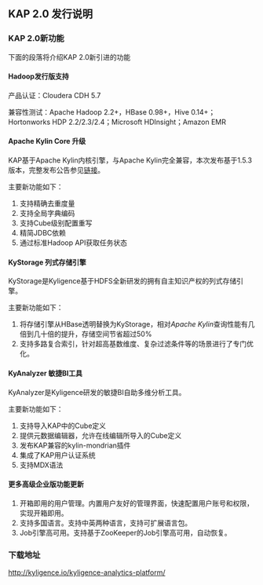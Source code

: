## KAP 2.0 发行说明

### KAP 2.0新功能

下面的段落将介绍KAP 2.0新引进的功能

#### Hadoop发行版支持

产品认证：Cloudera CDH 5.7

兼容性测试：Apache Hadoop 2.2+，HBase 0.98+，Hive 0.14+；Hortonworks HDP 2.2/2.3/2.4；Microsoft HDInsight；Amazon EMR

#### Apache Kylin Core 升级

KAP基于Apache Kylin内核引擎，与Apache Kylin完全兼容，本次发布基于1.5.3版本，完整发布公告参见[链接](http://kylin.apache.org/docs15/release_notes.html)。

主要新功能如下：

1. 支持精确去重度量
2. 支持全局字典编码
3. 支持Cube级别配置重写
4. 精简JDBC依赖
5. 通过标准Hadoop API获取任务状态

#### KyStorage 列式存储引擎

KyStorage是Kyligence基于HDFS全新研发的拥有自主知识产权的列式存储引擎。

主要新功能如下：

1. 将存储引擎从HBase透明替换为KyStorage，相对*Apache Kylin*查询性能有几倍到几十倍的提升，存储空间节省超过50%
2. 支持多路复合索引，针对超高基数维度、复杂过滤条件等的场景进行了专门优化。

#### KyAnalyzer 敏捷BI工具

KyAnalyzer是Kyligence研发的敏捷BI自助多维分析工具。

主要新功能如下：

1. 支持导入KAP中的Cube定义
2. 提供元数据编辑器，允许在线编辑所导入的Cube定义
3. 发布KAP兼容的kylin-mondrian插件
4. 集成了KAP用户认证系统
5. 支持MDX语法

#### 更多高级企业版功能更新

1. 开箱即用的用户管理。内置用户友好的管理界面，快速配置用户账号和权限，实现开箱即用。
2. 支持多国语言。支持中英两种语言，支持可扩展语言包。
3. Job引擎高可用。支持基于ZooKeeper的Job引擎高可用，自动恢复。


### 下载地址

http://kyligence.io/kyligence-analytics-platform/
